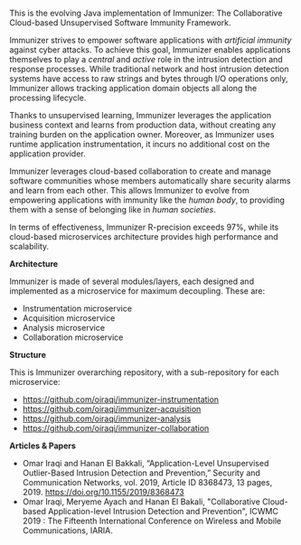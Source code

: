 This is the evolving Java implementation of Immunizer: The Collaborative Cloud-based Unsupervised Software Immunity Framework.

Immunizer strives to empower software applications with *artificial immunity* against cyber attacks.
To achieve this goal, Immunizer enables applications themselves to play a *central* and *active* role in the intrusion detection and response processes. While traditional network and host intrusion detection systems have access to raw strings and bytes through I/O operations only, Immunizer allows tracking application domain objects all along the processing lifecycle.

Thanks to unsupervised learning, Immunizer leverages the application business context and learns from production data, without creating any training burden on the application owner. Moreover, as Immunizer uses runtime application instrumentation, it incurs no additional cost on the application provider.

Immunizer leverages cloud-based collaboration to create and manage software communities whose members automatically share security alarms and learn from each other. This allows Immunizer to evolve from empowering applications with immunity like the *human body*, to providing them with a sense of belonging like in *human societies*.

In terms of effectiveness, Immunizer R-precision exceeds 97%, while its cloud-based microservices architecture provides high performance and scalability.

**Architecture**

Immunizer is made of several modules/layers, each designed and implemented as a microservice for maximum decoupling. These are:
- Instrumentation microservice
- Acquisition microservice
- Analysis microservice
- Collaboration microservice

**Structure**

This is Immunizer overarching repository, with a sub-repository for each microservice:
- https://github.com/oiraqi/immunizer-instrumentation
- https://github.com/oiraqi/immunizer-acquisition
- https://github.com/oiraqi/immunizer-analysis
- https://github.com/oiraqi/immunizer-collaboration

**Articles & Papers**
- Omar Iraqi and Hanan El Bakkali, “Application-Level Unsupervised Outlier-Based Intrusion Detection and Prevention,” Security and Communication Networks, vol. 2019, Article ID 8368473, 13 pages, 2019. https://doi.org/10.1155/2019/8368473
- Omar Iraqi, Meryeme Ayach and Hanan El Bakali, "Collaborative Cloud-based Application-level Intrusion Detection and Prevention", ICWMC 2019 : The Fifteenth International Conference on Wireless and Mobile Communications, IARIA.
